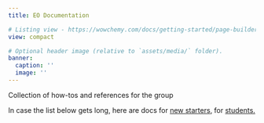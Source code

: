 ```yaml
---
title: EO Documentation

# Listing view - https://wowchemy.com/docs/getting-started/page-builder/#listing-view
view: compact

# Optional header image (relative to `assets/media/` folder).
banner:
  caption: ''
  image: ''
---
```


Collection of how-tos and references for the group

In case the list below gets long, here are docs for <a href="http://eleanorfrajka.com/tag/new-starter/">new starters</a>, for <a href="http://eleanorfrajka.com/tag/student/">students.

